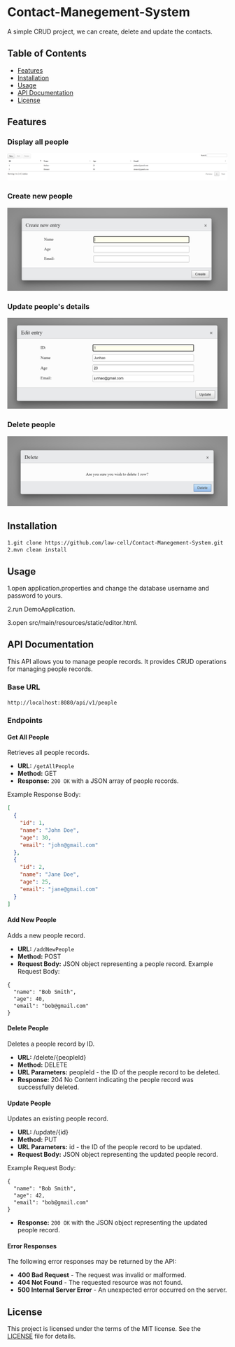 # Contact-Manegement-System

A simple CRUD project, we can create, delete and update the contacts.

## Table of Contents

- [Features](#features)
- [Installation](#installation)
- [Usage](#usage)
- [API Documentation](#api-documentation)
- [License](#license)

## Features

### Display all people
![](image/getAllPeople.png)
### Create new people
![](image/createPeople.png)
### Update people's details
![](image/updatePeople.png)
### Delete people
![](image/deletePeople.png)
## Installation
```
1.git clone https://github.com/law-cell/Contact-Manegement-System.git
2.mvn clean install
```

## Usage

1.open application.properties and change the database username and password to yours.

2.run DemoApplication.

3.open src/main/resources/static/editor.html.

## API Documentation

This API allows you to manage people records. It provides CRUD operations for managing people records.

### Base URL

`http://localhost:8080/api/v1/people`

### Endpoints

#### Get All People

Retrieves all people records.

- **URL:** `/getAllPeople`
- **Method:** GET
- **Response:** `200 OK` with a JSON array of people records.

Example Response Body:
```json
[
  {
    "id": 1,
    "name": "John Doe",
    "age": 30,
    "email": "john@gmail.com"
  },
  {
    "id": 2,
    "name": "Jane Doe",
    "age": 25,
    "email": "jane@gmail.com"
  }
]
```

#### Add New People
Adds a new people record.

- **URL:** `/addNewPeople`
- **Method:** POST
- **Request Body:** JSON object representing a people record.
Example Request Body:
```
{
  "name": "Bob Smith",
  "age": 40,
  "email": "bob@gmail.com"
}
```

#### Delete People
Deletes a people record by ID.

- **URL:** /delete/{peopleId}
- **Method:** DELETE
- **URL Parameters:** peopleId - the ID of the people record to be deleted.
- **Response:** 204 No Content indicating the people record was successfully deleted.

#### Update People
Updates an existing people record.

- **URL:** /update/{id}
- **Method:** PUT
- **URL Parameters:** id - the ID of the people record to be updated.
- **Request Body:** JSON object representing the updated people record.

Example Request Body:
```
{
  "name": "Bob Smith",
  "age": 42,
  "email": "bob@gmail.com"
}
```
- **Response:** `200 OK` with the JSON object representing the updated people record.

#### Error Responses
The following error responses may be returned by the API:

- **400 Bad Request** - The request was invalid or malformed.
- **404 Not Found** - The requested resource was not found.
- **500 Internal Server Error** - An unexpected error occurred on the server.
## License

This project is licensed under the terms of the MIT license. See the [LICENSE](LICENSE) file for details.
